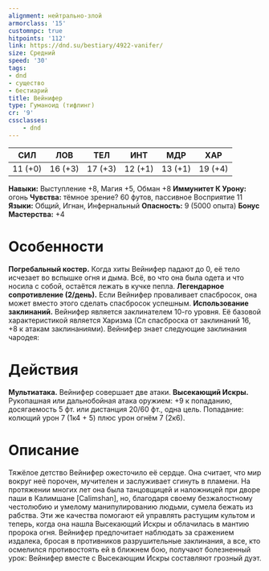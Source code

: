 ```yaml
---
alignment: нейтрально-злой
armorclass: '15'
customnpc: true
hitpoints: '112'
link: https://dnd.su/bestiary/4922-vanifer/
size: Средний
speed: '30'
tags:
- dnd
- существо
- бестиарий
title: Вейнифер
type: Гуманоид (тифлинг)
cr: '9'
cssclasses:
    - dnd
---
```



| СИЛ | ЛОВ | ТЕЛ | ИНТ | МДР | ХАР |
|---|---|---|---|---|---|
| 11 (+0) | 16 (+3) | 17 (+3) | 12 (+1) | 13 (+1) | 19 (+4) |
**Навыки:** Выступление +8, Магия +5, Обман +8
**Иммунитет К Урону:** огонь
**Чувства:** тёмное зрение? 60 футов, пассивное Восприятие 11
**Языки:** Общий, Игнан, Инфернальный
**Опасность:** 9 (5000 опыта)
**Бонус Мастерства:** +4


# Особенности
**Погребальный костер.** Когда хиты Вейнифер падают до 0, её тело исчезает во вспышке огня и дыма. Всё, во что она была одета и что носила с собой, остаётся лежать в кучке пепла.
**Легендарное сопротивление (2/день).** Если Вейнифер проваливает спасбросок, она может вместо этого сделать спасбросок успешным.
**Использование заклинаний.** Вейнифер является заклинателем 10-го уровня. Её базовой характеристикой является Харизма (Сл спасброска от заклинаний 16, +8 к атакам заклинаниями). Вейнифер знает следующие заклинания чародея:


# Действия
**Мультиатака.** Вейнифер совершает две атаки.
**Высекающий Искры.** Рукопашная или дальнобойная атака оружием: +9 к попаданию, досягаемость 5 фт. или дистанция 20/60 фт., одна цель. Попадание: колющий урон 7 (1к4 + 5) плюс урон огнём 7 (2к6).


# Описание
Тяжёлое детство Вейнифер ожесточило её сердце. Она считает, что мир вокруг неё порочен, мучите­лен и заслуживает сгинуть в пламени. На протяжении многих лет она была танцовщицей и наложницей при дворе паши в Калимшане [Calimshan], но, благодаря своему безжалостному честолюбию и умелому манипулированию людьми, сумела бежать из рабства. Эти же качества помогают ей управлять растущим культом и теперь, когда она нашла Высекающий Искры и облачилась в мантию проро­ка огня. Вейнифер предпочитает наблюдать за сражением издалека, бросая в противников разрушитель­ные заклинания, а все, кто осмелился противостоять ей в ближнем бою, получают болезненный урок: Вейнифер вместе с Высекающим Искры составля­ют грозный дуэт.